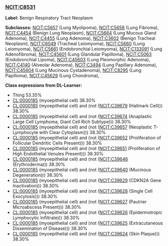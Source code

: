 
### [NCIT:C8531](http://purl.obolibrary.org/obo/NCIT_C8531)
**Label:** Benign Respiratory Tract Neoplasm

**Subclasses:** [NCIT:C5657](http://purl.obolibrary.org/obo/NCIT_C5657) (Lung Myolipoma), [NCIT:C5658](http://purl.obolibrary.org/obo/NCIT_C5658) (Lung Fibroma), [NCIT:C4454](http://purl.obolibrary.org/obo/NCIT_C4454) (Benign Lung Neoplasm), [NCIT:C5664](http://purl.obolibrary.org/obo/NCIT_C5664) (Lung Mucous Gland Adenoma), [NCIT:C4455](http://purl.obolibrary.org/obo/NCIT_C4455) (Lung Adenoma), [NCIT:C3602](http://purl.obolibrary.org/obo/NCIT_C3602) (Benign Tracheal Neoplasm), [NCIT:C6049](http://purl.obolibrary.org/obo/NCIT_C6049) (Tracheal Leiomyoma), [NCIT:C5660](http://purl.obolibrary.org/obo/NCIT_C5660) (Lung Leiomyoma), [NCIT:C5661](http://purl.obolibrary.org/obo/NCIT_C5661) (Endobronchial Leiomyoma), [NCIT:C133091](http://purl.obolibrary.org/obo/NCIT_C133091) (Lung Adenofibroma), [NCIT:C45601](http://purl.obolibrary.org/obo/NCIT_C45601) (Lung Glandular Papilloma), [NCIT:C5063](http://purl.obolibrary.org/obo/NCIT_C5063) (Endobronchial Lipoma), [NCIT:C45603](http://purl.obolibrary.org/obo/NCIT_C45603) (Lung Pleomorphic Adenoma), [NCIT:C4140](http://purl.obolibrary.org/obo/NCIT_C4140) (Alveolar Adenoma), [NCIT:C3494](http://purl.obolibrary.org/obo/NCIT_C3494) (Lung Papillary Adenoma), [NCIT:C45604](http://purl.obolibrary.org/obo/NCIT_C45604) (Lung Mucinous Cystadenoma), [NCIT:C8295](http://purl.obolibrary.org/obo/NCIT_C8295) (Lung Papilloma), [NCIT:C45629](http://purl.obolibrary.org/obo/NCIT_C45629) (Lung Chondroma), 

**Class expressions from DL-Learner:**

- Thing 53.35%
- [CL:0000185](http://purl.obolibrary.org/obo/CL_0000185) (myoepithelial cell) 38.30%
- [CL:0000185](http://purl.obolibrary.org/obo/CL_0000185) (myoepithelial cell) and (not ([NCIT:C39679](http://purl.obolibrary.org/obo/NCIT_C39679) (Hallmark Cell))) 38.30%
- [CL:0000185](http://purl.obolibrary.org/obo/CL_0000185) (myoepithelial cell) and (not ([NCIT:C39674](http://purl.obolibrary.org/obo/NCIT_C39674) (Anaplastic Large Cell Lymphoma, Giant Cell Rich Subtype))) 38.30%
- [CL:0000185](http://purl.obolibrary.org/obo/CL_0000185) (myoepithelial cell) and (not ([NCIT:C39657](http://purl.obolibrary.org/obo/NCIT_C39657) (Neoplastic T-Lymphocyte with Clear Cytoplasm))) 38.30%
- [CL:0000185](http://purl.obolibrary.org/obo/CL_0000185) (myoepithelial cell) and (not ([NCIT:C39652](http://purl.obolibrary.org/obo/NCIT_C39652) (Proliferation of Follicular Dendritic Cells Present))) 38.30%
- [CL:0000185](http://purl.obolibrary.org/obo/CL_0000185) (myoepithelial cell) and (not ([NCIT:C39651](http://purl.obolibrary.org/obo/NCIT_C39651) (Proliferation of High Endothelial Venules Present))) 38.30%
- [CL:0000185](http://purl.obolibrary.org/obo/CL_0000185) (myoepithelial cell) and (not ([NCIT:C39646](http://purl.obolibrary.org/obo/NCIT_C39646) (Erythroderma))) 38.30%
- [CL:0000185](http://purl.obolibrary.org/obo/CL_0000185) (myoepithelial cell) and (not ([NCIT:C39640](http://purl.obolibrary.org/obo/NCIT_C39640) (Mucinous Degeneration))) 38.30%
- [CL:0000185](http://purl.obolibrary.org/obo/CL_0000185) (myoepithelial cell) and (not ([NCIT:C39629](http://purl.obolibrary.org/obo/NCIT_C39629) (CDKN2A Gene Inactivation))) 38.30%
- [CL:0000185](http://purl.obolibrary.org/obo/CL_0000185) (myoepithelial cell) and (not ([NCIT:C39628](http://purl.obolibrary.org/obo/NCIT_C39628) (Single Cell Exocytosis))) 38.30%
- [CL:0000185](http://purl.obolibrary.org/obo/CL_0000185) (myoepithelial cell) and (not ([NCIT:C39627](http://purl.obolibrary.org/obo/NCIT_C39627) (Pautrier Microabscess Present))) 38.30%
- [CL:0000185](http://purl.obolibrary.org/obo/CL_0000185) (myoepithelial cell) and (not ([NCIT:C39626](http://purl.obolibrary.org/obo/NCIT_C39626) (Epidermotropic Lymphocytic Infiltrate))) 38.30%
- [CL:0000185](http://purl.obolibrary.org/obo/CL_0000185) (myoepithelial cell) and (not ([NCIT:C39625](http://purl.obolibrary.org/obo/NCIT_C39625) (Extracutaneous Dissemination of Disease))) 38.30%
- [CL:0000185](http://purl.obolibrary.org/obo/CL_0000185) (myoepithelial cell) and (not ([NCIT:C39624](http://purl.obolibrary.org/obo/NCIT_C39624) (Skin Plaque))) 38.30%



